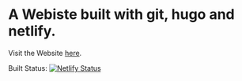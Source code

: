 # A Webiste built with git, hugo and netlify.

Visit the Website <a href="https://dieses-veganismus.de" target="_blank">here</a>.

Built Status: [![Netlify Status](https://api.netlify.com/api/v1/badges/2a5c0725-1bdc-4f5e-8696-fefa7e6cd6d1/deploy-status)](https://app.netlify.com/sites/elegant-wiles-5ad52c/deploys)

